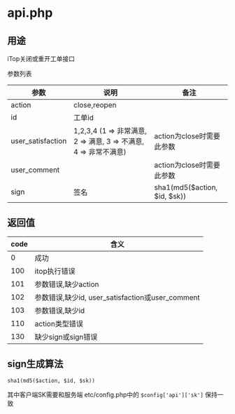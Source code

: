 # api.php

## 用途
iTop关闭或重开工单接口

参数列表

| 参数 | 说明 | 备注
| ---  | ---- | ---- |
| action   | close,reopen | |
| id | 工单id | |
| user_satisfaction | 1,2,3,4 (1 => 非常满意, 2 => 满意, 3 => 不满意, 4 => 非常不满意) | action为close时需要此参数 |
| user_comment | |action为close时需要此参数 |
| sign | 签名 |sha1(md5($action, $id, $sk)) |

## 返回值
|code |含义|
|---- |----- |
| 0 | 成功 |
| 100 | itop执行错误 |
| 101 | 参数错误,缺少action |
| 102 | 参数错误,缺少id, user_satisfaction或user_comment |
| 103 | 参数错误,缺少id |
| 110 | action类型错误 |
| 130 | 缺少sign或sign错误 |

## sign生成算法
`sha1(md5($action, $id, $sk))`

其中客户端SK需要和服务端 etc/config.php中的 `$config['api']['sk']` 保持一致
